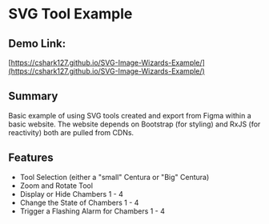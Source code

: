# SVG Tool Example

## Demo Link:

[https://cshark127.github.io/SVG-Image-Wizards-Example/](https://cshark127.github.io/SVG-Image-Wizards-Example/)

## Summary

Basic example of using SVG tools created and export from Figma within a basic website. The website depends on Bootstrap (for styling) and RxJS (for reactivity) both are pulled from CDNs.

## Features

- Tool Selection (either a "small" Centura or "Big" Centura)
- Zoom and Rotate Tool
- Display or Hide Chambers 1 - 4
- Change the State of Chambers 1 - 4
- Trigger a Flashing Alarm for Chambers 1 - 4
